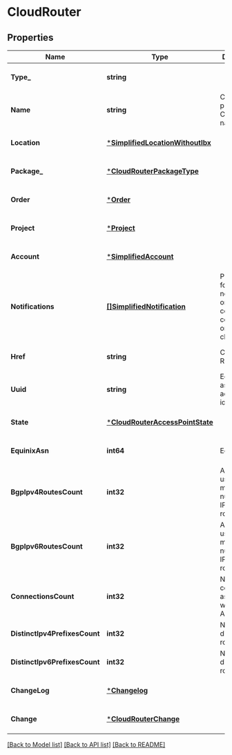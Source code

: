 # CloudRouter

## Properties
Name | Type | Description | Notes
------------ | ------------- | ------------- | -------------
**Type_** | **string** |  | [optional] [default to null]
**Name** | **string** | Customer-provided Cloud Router name | [optional] [default to null]
**Location** | [***SimplifiedLocationWithoutIbx**](SimplifiedLocationWithoutIBX.md) |  | [optional] [default to null]
**Package_** | [***CloudRouterPackageType**](CloudRouterPackageType.md) |  | [optional] [default to null]
**Order** | [***Order**](Order.md) |  | [optional] [default to null]
**Project** | [***Project**](Project.md) |  | [optional] [default to null]
**Account** | [***SimplifiedAccount**](SimplifiedAccount.md) |  | [optional] [default to null]
**Notifications** | [**[]SimplifiedNotification**](SimplifiedNotification.md) | Preferences for notifications on connection configuration or status changes | [optional] [default to null]
**Href** | **string** | Cloud Routers URI | [optional] [default to null]
**Uuid** | **string** | Equinix-assigned access point identifier | [optional] [default to null]
**State** | [***CloudRouterAccessPointState**](CloudRouterAccessPointState.md) |  | [optional] [default to null]
**EquinixAsn** | **int64** | Equinix ASN | [optional] [default to null]
**BgpIpv4RoutesCount** | **int32** | Access point used and maximum number of IPv4 BGP routes | [optional] [default to null]
**BgpIpv6RoutesCount** | **int32** | Access point used and maximum number of IPv6 BGP routes | [optional] [default to null]
**ConnectionsCount** | **int32** | Number of connections associated with this Access point | [optional] [default to null]
**DistinctIpv4PrefixesCount** | **int32** | Number of distinct ipv4 routes | [optional] [default to null]
**DistinctIpv6PrefixesCount** | **int32** | Number of distinct ipv6 routes | [optional] [default to null]
**ChangeLog** | [***Changelog**](Changelog.md) |  | [optional] [default to null]
**Change** | [***CloudRouterChange**](CloudRouterChange.md) |  | [optional] [default to null]

[[Back to Model list]](../README.md#documentation-for-models) [[Back to API list]](../README.md#documentation-for-api-endpoints) [[Back to README]](../README.md)

